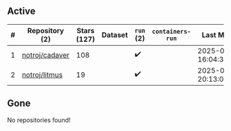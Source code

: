 ## Active
| # | Repository (2) | Stars (127) | Dataset | `run` (2) | `containers-run` | Last Modified |
| --- | --- | --- | --- | --- | --- | --- |
| 1 | [notroj/cadaver](https://github.com/notroj/cadaver) | 108 |  | :heavy_check_mark: |  | 2025-03-16 16:04:30+00:00 |
| 2 | [notroj/litmus](https://github.com/notroj/litmus) | 19 |  | :heavy_check_mark: |  | 2025-05-12 20:13:05+00:00 |

## Gone
No repositories found!
